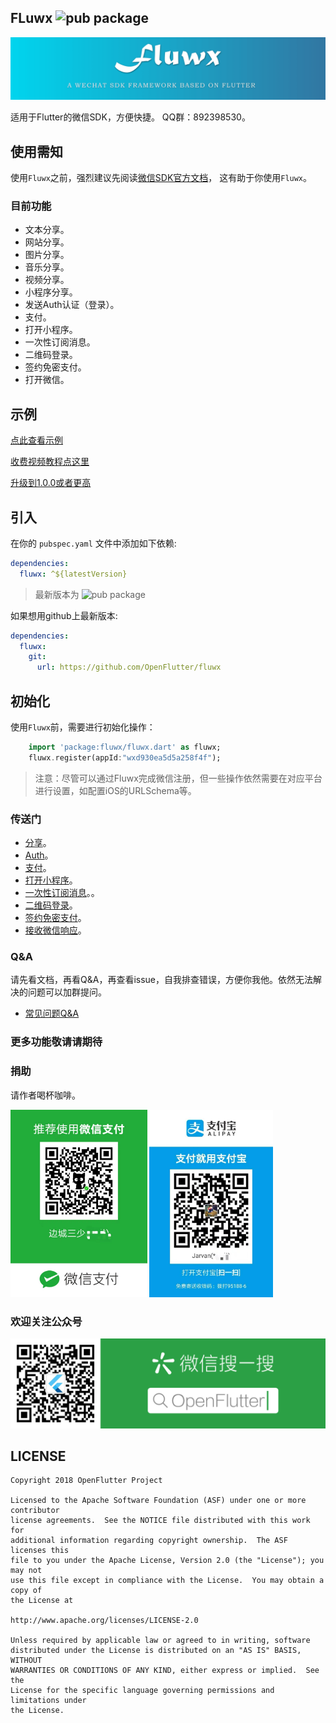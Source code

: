 ## FLuwx  ![pub package](https://img.shields.io/pub/v/fluwx.svg)

![logo](./arts/fluwx_logo.png)

适用于Flutter的微信SDK，方便快捷。
QQ群：892398530。


## 使用需知
 使用`Fluwx`之前，强烈建议先阅读[微信SDK官方文档](https://open.weixin.qq.com/cgi-bin/showdocument?action=dir_list&t=resource/res_list&verify=1)，
 这有助于你使用`Fluwx`。

### 目前功能
* 文本分享。
* 网站分享。
* 图片分享。
* 音乐分享。
* 视频分享。
* 小程序分享。
* 发送Auth认证（登录）。
* 支付。
* 打开小程序。
* 一次性订阅消息。
* 二维码登录。
* 签约免密支付。
* 打开微信。

## 示例

[点此查看示例](./example)

[收费视频教程点这里](https://study.163.com/course/introduction.htm?share=2&shareId=480000001896427&courseId=1209174838&_trace_c_p_k2_=e72467dc0df540579287a8ea996344a4)

[升级到1.0.0或者更高](./doc/QUESTIONS_CN.md)

## 引入

在你的 `pubspec.yaml` 文件中添加如下依赖:

```yaml
dependencies:
  fluwx: ^${latestVersion}
```

> 最新版本为 ![pub package](https://img.shields.io/pub/v/fluwx.svg)

如果想用github上最新版本:

```yaml
dependencies:
  fluwx:
    git:
      url: https://github.com/OpenFlutter/fluwx
```

## 初始化
使用`Fluwx`前，需要进行初始化操作：
 ```dart
     import 'package:fluwx/fluwx.dart' as fluwx;
     fluwx.register(appId:"wxd930ea5d5a258f4f");
 ```


> 注意：尽管可以通过Fluwx完成微信注册，但一些操作依然需要在对应平台进行设置，如配置iOS的URLSchema等。

### 传送门
* [分享](./doc/SHARE_CN.md)。
* [Auth](./doc/SEND_AUTH_CN.md)。
* [支付](./doc/WXPay_CN.md)。
* [打开小程序](./doc/LAUNCH_MINI_PROGRAM_CN.md)。
* [一次性订阅消息](./doc/SUBSCRIBE_MESSAGE_CN.md)。。
* [二维码登录](./doc/AUTH_BY_QR_CODE_CN.md)。
* [签约免密支付](./doc/AUTO_DEDUCT_CN.md)。
* [接收微信响应](./doc/RESPONSE_CN.md)。

### Q&A
请先看文档，再看Q&A，再查看issue，自我排查错误，方便你我他。依然无法解决的问题可以加群提问。
* [常见问题Q&A](./doc/QUESTIONS_CN.md)


### 更多功能敬请请期待

### 捐助
请作者喝杯咖啡。

<img src="./arts/wx.jpeg" height="300">  <img src="./arts/ali.jpeg" height="300">

### 欢迎关注公众号
![subscribe](./arts/wx_subscription.png)


## LICENSE


    Copyright 2018 OpenFlutter Project

    Licensed to the Apache Software Foundation (ASF) under one or more contributor
    license agreements.  See the NOTICE file distributed with this work for
    additional information regarding copyright ownership.  The ASF licenses this
    file to you under the Apache License, Version 2.0 (the "License"); you may not
    use this file except in compliance with the License.  You may obtain a copy of
    the License at

    http://www.apache.org/licenses/LICENSE-2.0

    Unless required by applicable law or agreed to in writing, software
    distributed under the License is distributed on an "AS IS" BASIS, WITHOUT
    WARRANTIES OR CONDITIONS OF ANY KIND, either express or implied.  See the
    License for the specific language governing permissions and limitations under
    the License.
